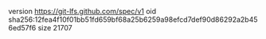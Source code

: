 version https://git-lfs.github.com/spec/v1
oid sha256:12fea4f10f01bb51fd659bf68a25b6259a98efcd7def90d86292a2b456ed57f6
size 21707

